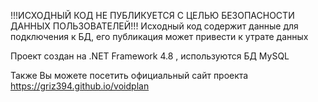 !!!ИСХОДНЫЙ КОД НЕ ПУБЛИКУЕТСЯ С ЦЕЛЬЮ БЕЗОПАСНОСТИ ДАННЫХ ПОЛЬЗОВАТЕЛЕЙ!!!
Исходный код содержит данные для подключения к БД, его публикация
может привести к утрате данных

Проект создан на .NET Framework 4.8 , используются БД MySQL

Также Вы можете посетить официальный сайт проекта https://griz394.github.io/voidplan
